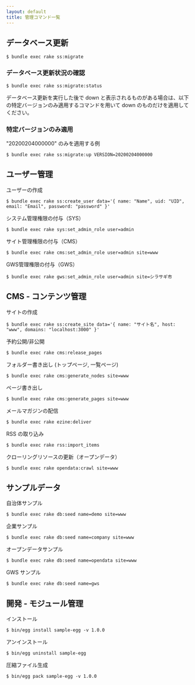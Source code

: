 ```yaml
---
layout: default
title: 管理コマンド一覧
---
```


## データベース更新

~~~
$ bundle exec rake ss:migrate
~~~

### データベース更新状況の確認

~~~
$ bundle exec rake ss:migrate:status
~~~

データベース更新を実行した後で down と表示されるものがある場合は、以下の特定バージョンのみ適用するコマンドを用いて down のものだけを適用してください。

### 特定バージョンのみ適用

"20200204000000" のみを適用する例

~~~
$ bundle exec rake ss:migrate:up VERSION=20200204000000
~~~


## ユーザー管理

ユーザーの作成

~~~
$ bundle exec rake ss:create_user data='{ name: "Name", uid: "UID", email: "Email", password: "password" }'
~~~

システム管理権限の付与（SYS）

~~~
$ bundle exec rake sys:set_admin_role user=admin
~~~

サイト管理権限の付与（CMS）

~~~
$ bundle exec rake cms:set_admin_role user=admin site=www
~~~

GWS管理権限の付与（GWS）

~~~
$ bundle exec rake gws:set_admin_role user=admin site=シラサギ市
~~~

## CMS - コンテンツ管理

サイトの作成

~~~
$ bundle exec rake ss:create_site data='{ name: "サイト名", host: "www", domains: "localhost:3000" }'
~~~

予約公開/非公開

~~~
$ bundle exec rake cms:release_pages
~~~

フォルダー書き出し (トップページ, 一覧ページ)

~~~
$ bundle exec rake cms:generate_nodes site=www
~~~

ページ書き出し

~~~
$ bundle exec rake cms:generate_pages site=www
~~~

メールマガジンの配信

~~~
$ bundle exec rake ezine:deliver
~~~

RSS の取り込み

~~~
$ bundle exec rake rss:import_items
~~~

クローリングリソースの更新（オープンデータ）

~~~
$ bundle exec rake opendata:crawl site=www
~~~

## サンプルデータ

自治体サンプル

~~~
$ bundle exec rake db:seed name=demo site=www
~~~

企業サンプル

~~~
$ bundle exec rake db:seed name=company site=www
~~~

オープンデータサンプル

~~~
$ bundle exec rake db:seed name=opendata site=www
~~~

GWS サンプル

~~~
$ bundle exec rake db:seed name=gws
~~~


## 開発 - モジュール管理

インストール

~~~
$ bin/egg install sample-egg -v 1.0.0
~~~

アンインストール

~~~
$ bin/egg uninstall sample-egg
~~~

圧縮ファイル生成

~~~
$ bin/egg pack sample-egg -v 1.0.0
~~~
